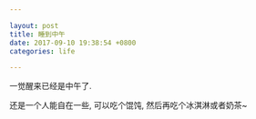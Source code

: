 ```yaml
---

layout: post
title: 睡到中午
date: 2017-09-10 19:38:54 +0800
categories: life

---
```


一觉醒来已经是中午了. 

还是一个人能自在一些, 可以吃个馄饨, 然后再吃个冰淇淋或者奶茶~

